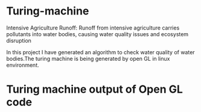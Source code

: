 # Turing-machine
 Intensive Agriculture Runoff: Runoff from intensive agriculture carries pollutants into water bodies, causing water quality issues and ecosystem disruption


 In this project I have generated an algorithm to check water quality of water bodies.The turing machine is being generated by open GL in linux environment.
 # Turing machine output of Open GL code
 
